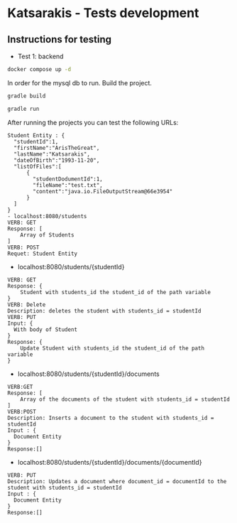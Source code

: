 # Katsarakis - Tests development

## Instructions for testing 

- Test 1: backend
```bash
docker compose up -d
```
In order for the mysql db to run. 
Build the project.
```bash
gradle build
```
```bash
gradle run
```

After running the projects you can test the following URLs:
```text
Student Entity : {
  "studentId":1,
  "firstName":"ArisTheGreat",
  "lastName":"Katsarakis",
  "dateOfBirth":"1993-11-20",
  "listOfFiles":[
      {
        "studentDodumentId":1,
        "fileName":"test.txt",
        "content":"java.io.FileOutputStream@66e3954"
      }
  ]
}
- localhost:8080/students
VERB: GET
Response: [
    Array of Students
]
VERB: POST
Requet: Student Entity
```
- localhost:8080/students/{studentId}
```text
VERB: GET
Response: {
    Student with students_id the student_id of the path variable
}
VERB: Delete
Description: deletes the student with students_id = studentId
VERB: PUT
Input: {
  With body of Student
}
Response: {
    Update Student with students_id the student_id of the path variable
}
```
- localhost:8080/students/{studentId}/documents
```text
VERB:GET
Response: [
    Array of the documents of the student with students_id = studentId
]
VERB:POST
Description: Inserts a document to the student with students_id = studentId
Input : {
  Document Entity
}
Response:[]
```
- localhost:8080/students/{studentId}/documents/{documentId}
```text
VERB: PUT
Description: Updates a document where document_id = documentId to the student with students_id = studentId
Input : {
  Document Entity
}
Response:[]
```
